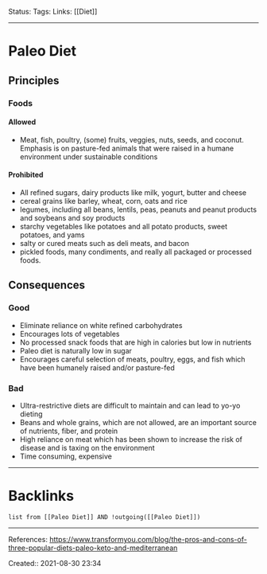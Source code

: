 Status: 
Tags: 
Links: [[Diet]]
___
# Paleo Diet
## Principles
### Foods
#### Allowed
- Meat, fish, poultry, (some) fruits, veggies, nuts, seeds, and coconut. Emphasis is on pasture-fed animals that were raised in a humane environment under sustainable conditions
#### Prohibited
- All refined sugars, dairy products like milk, yogurt, butter and cheese
- cereal grains like barley, wheat, corn, oats and rice
- legumes, including all beans, lentils, peas, peanuts and peanut products and soybeans and soy products
- starchy vegetables like potatoes and all potato products, sweet potatoes, and yams
- salty or cured meats such as deli meats, and bacon
- pickled foods, many condiments, and really all packaged or processed foods.
## Consequences
### Good
- Eliminate reliance on white refined carbohydrates
- Encourages lots of vegetables
- No processed snack foods that are high in calories but low in nutrients
- Paleo diet is naturally low in sugar
- Encourages careful selection of meats, poultry, eggs, and fish which have been humanely raised and/or pasture-fed
### Bad
- Ultra-restrictive diets are difficult to maintain and can lead to yo-yo dieting
- Beans and whole grains, which are not allowed, are an important source of nutrients, fiber, and protein
- High reliance on meat which has been shown to increase the risk of disease and is taxing on the environment
- Time consuming, expensive
___
# Backlinks
```dataview
list from [[Paleo Diet]] AND !outgoing([[Paleo Diet]])
```
___
References: https://www.transformyou.com/blog/the-pros-and-cons-of-three-popular-diets-paleo-keto-and-mediterranean

Created:: 2021-08-30 23:34
